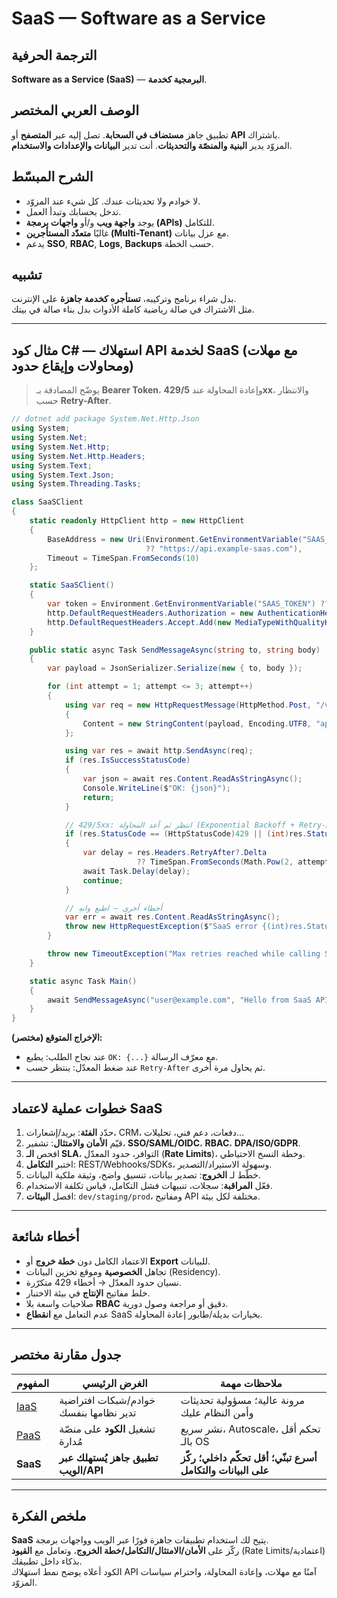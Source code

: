 # **SaaS — Software as a Service**

## الترجمة الحرفية  
**Software as a Service (SaaS)** — **البرمجية كخدمة**.

## الوصف العربي المختصر  
تطبيق جاهز **مستضاف في السحابة**. تصل إليه عبر **المتصفح** أو **API** باشتراك.  
المزوّد يدير **البنية والمنصّة والتحديثات**. أنت تدير **البيانات والإعدادات والاستخدام**.

## الشرح المبسّط  
- لا خوادم ولا تحديثات عندك. كل شيء عند المزوّد.  
- تدخل بحسابك وتبدأ العمل.  
- يوجد **واجهة ويب** و/أو **واجهات برمجة (APIs)** للتكامل.  
- غالبًا **متعدّد المستأجرين (Multi-Tenant)** مع عزل بيانات.  
- يدعم **SSO**, **RBAC**, **Logs**, **Backups** حسب الخطة.

## تشبيه  
بدل شراء برنامج وتركيبه، **تستأجره كخدمة جاهزة** على الإنترنت.  
مثل الاشتراك في صالة رياضية كاملة الأدوات بدل بناء صالة في بيتك.

---

## مثال كود C# — استهلاك API لخدمة SaaS (مع مهلات ومحاولات وإيقاع حدود)
> يوضّح المصادقة بـ **Bearer Token**، وإعادة المحاولة عند **429/5xx**، والانتظار حسب **Retry-After**.

```csharp
// dotnet add package System.Net.Http.Json
using System;
using System.Net;
using System.Net.Http;
using System.Net.Http.Headers;
using System.Text;
using System.Text.Json;
using System.Threading.Tasks;

class SaaSClient
{
    static readonly HttpClient http = new HttpClient
    {
        BaseAddress = new Uri(Environment.GetEnvironmentVariable("SAAS_BASE_URL")
                              ?? "https://api.example-saas.com"),
        Timeout = TimeSpan.FromSeconds(10)
    };

    static SaaSClient()
    {
        var token = Environment.GetEnvironmentVariable("SAAS_TOKEN") ?? "demo-token";
        http.DefaultRequestHeaders.Authorization = new AuthenticationHeaderValue("Bearer", token);
        http.DefaultRequestHeaders.Accept.Add(new MediaTypeWithQualityHeaderValue("application/json"));
    }

    public static async Task SendMessageAsync(string to, string body)
    {
        var payload = JsonSerializer.Serialize(new { to, body });

        for (int attempt = 1; attempt <= 3; attempt++)
        {
            using var req = new HttpRequestMessage(HttpMethod.Post, "/v1/messages")
            {
                Content = new StringContent(payload, Encoding.UTF8, "application/json")
            };

            using var res = await http.SendAsync(req);
            if (res.IsSuccessStatusCode)
            {
                var json = await res.Content.ReadAsStringAsync();
                Console.WriteLine($"OK: {json}");
                return;
            }

            // 429/5xx: انتظر ثم أعد المحاولة (Exponential Backoff + Retry-After)
            if (res.StatusCode == (HttpStatusCode)429 || (int)res.StatusCode >= 500)
            {
                var delay = res.Headers.RetryAfter?.Delta
                            ?? TimeSpan.FromSeconds(Math.Pow(2, attempt));
                await Task.Delay(delay);
                continue;
            }

            // أخطاء أخرى — اطبع وانهِ
            var err = await res.Content.ReadAsStringAsync();
            throw new HttpRequestException($"SaaS error {(int)res.StatusCode}: {err}");
        }

        throw new TimeoutException("Max retries reached while calling SaaS API.");
    }

    static async Task Main()
    {
        await SendMessageAsync("user@example.com", "Hello from SaaS API!");
    }
}
```

**الإخراج المتوقع (مختصر):**  
- عند نجاح الطلب: يطبع `OK: {...}` مع معرّف الرسالة.  
- عند ضغط المعدّل: ينتظر حسب `Retry-After` ثم يحاول مرة أخرى.

---

## خطوات عملية لاعتماد SaaS
1. حدّد **الفئة**: بريد/إشعارات، CRM، دفعات، دعم فني، تحليلات…  
2. قيّم **الأمان والامتثال**: تشفير، **SSO/SAML/OIDC**، **RBAC**، **DPA/ISO/GDPR**.  
3. افحص **الـ SLA**، التوافر، حدود المعدّل (**Rate Limits**)، وخطة النسخ الاحتياطي.  
4. اختبر **التكامل**: REST/Webhooks/SDKs، وسهولة الاستيراد/التصدير.  
5. خطّط لـ **الخروج**: تصدير بيانات، تنسيق واضح، وثيقة ملكية البيانات.  
6. فعّل **المراقبة**: سجلات، تنبيهات فشل التكامل، قياس تكلفة الاستخدام.  
7. افصل **البيئات**: `dev/staging/prod`، ومفاتيح API مختلفة لكل بيئة.  

---

## أخطاء شائعة
- الاعتماد الكامل دون **خطة خروج** أو **Export** للبيانات.  
- تجاهل **الخصوصية** وموقع تخزين البيانات (Residency).  
- نسيان حدود المعدّل → أخطاء 429 متكرّرة.  
- خلط مفاتيح **الإنتاج** في بيئة الاختبار.  
- صلاحيات واسعة بلا **RBAC** دقيق أو مراجعة وصول دورية.  
- عدم التعامل مع **انقطاع** SaaS بخيارات بديلة/طابور إعادة المحاولة.

---

## جدول مقارنة مختصر

| المفهوم         | الغرض الرئيسي                          | ملاحظات مهمة                                             |
| --------------- | -------------------------------------- | -------------------------------------------------------- |
| [IaaS](iaas.md) | خوادم/شبكات افتراضية تدير نظامها بنفسك | مرونة عالية؛ مسؤولية تحديثات وأمن النظام عليك            |
| [PaaS](paas.md) | تشغيل **الكود** على منصّة مُدارة         | نشر سريع، Autoscale، تحكم أقل بالـ OS                    |
| **SaaS**        | **تطبيق جاهز يُستهلك عبر الويب/API**    | **أسرع تبنّي؛ أقل تحكّم داخلي؛ ركّز على البيانات والتكامل** |

---

## ملخص الفكرة  
**SaaS** يتيح لك استخدام تطبيقات جاهزة فورًا عبر الويب وواجهات برمجة.  
ركّز على **الأمان/الامتثال/التكامل/خطة الخروج**، وتعامل مع **القيود** (Rate Limits/اعتمادية) بذكاء داخل تطبيقك.  
الكود أعلاه يوضح نمط استهلاك API آمنًا مع مهلات، وإعادة المحاولة، واحترام سياسات المزوّد.
